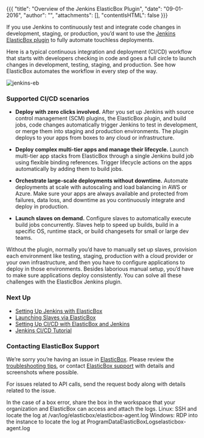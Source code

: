 {{{
"title": "Overview of the Jenkins ElasticBox Plugin",
"date": "09-01-2016",
"author": "",
"attachments": [],
"contentIsHTML": false
}}}

If you use Jenkins to continuously test and integrate code changes in development, staging, or production, you’d want to use the [Jenkins ElasticBox plugin](https://wiki.jenkins-ci.org/display/JENKINS/ElasticBox+CI) to fully automate touchless deployments.

Here is a typical continuous integration and deployment (CI/CD) workflow that starts with developers checking in code and goes a full circle to launch changes in development, testing, staging, and production. See how ElasticBox automates the workflow in every step of the way.

![jenkins-eb](../images/ElasticBox/jenkins-eb.png)


### Supported CI/CD scenarios

* **Deploy with zero clicks involved.** After you set up Jenkins with source control management (SCM) plugins, the ElasticBox plugin, and build jobs, code changes automatically trigger Jenkins to test in development, or merge them into staging and production environments. The plugin deploys to your apps from boxes to any cloud or infrastructure.

* **Deploy complex multi-tier apps and manage their lifecycle.** Launch multi-tier app stacks from ElasticBox through a single Jenkins build job using flexible binding references. Trigger lifecycle actions on the apps automatically by adding them to build jobs.

* **Orchestrate large-scale deployments without downtime.** Automate deployments at scale with autoscaling and load balancing in AWS or Azure. Make sure your apps are always available and protected from failures, data loss, and downtime as you continuously integrate and deploy in production.

* **Launch slaves on demand.** Configure slaves to automatically execute build jobs concurrently. Slaves help to speed up builds, build in a specific OS, runtime stack, or build changesets for small or large dev teams.

Without the plugin, normally you’d have to manually set up slaves, provision each environment like testing, staging, production with a cloud provider or your own infrastructure, and then you have to configure applications to deploy in those environments. Besides laborious manual setup, you’d have to make sure applications deploy consistently. You can solve all these challenges with the ElasticBox Jenkins plugin.

### Next Up

* [Setting Up Jenkins with ElasticBox](./jenkins-elasticbox-setup.md)
* [Launching Slaves via ElasticBox](./jenkins-elasticbox-slaves.md)
* [Setting Up CI/CD with ElasticBox and Jenkins](./setting-up-ci-cd.md)
* [Jenkins CI/CD Tutorial](./jenkins-ci-cd-tutorial.md)

### Contacting ElasticBox Support

We’re sorry you’re having an issue in [ElasticBox](//www.ctl.io/elasticbox/). Please review the [troubleshooting tips](./troubleshooting-tips.md), or contact [ElasticBox support](mailto:support@elasticbox.com) with details and screenshots where possible.

For issues related to API calls, send the request body along with details related to the issue.

In the case of a box error, share the box in the workspace that your organization and ElasticBox can access and attach the logs.
Linux: SSH and locate the log at /var/log/elasticbox/elasticbox-agent.log
Windows: RDP into the instance to locate the log at ProgramDataElasticBoxLogselasticbox-agent.log
